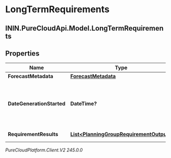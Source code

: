# LongTermRequirements

## ININ.PureCloudApi.Model.LongTermRequirements

## Properties

|Name | Type | Description | Notes|
|------------ | ------------- | ------------- | -------------|
| **ForecastMetadata** | [**ForecastMetadata**](ForecastMetadata) | Forecast metadata | |
| **DateGenerationStarted** | **DateTime?** | Date the generation of the requirements started. Date time is represented as an ISO-8601 string. For example: yyyy-MM-ddTHH:mm:ss[.mmm]Z | |
| **RequirementResults** | [**List&lt;PlanningGroupRequirementOutput&gt;**](PlanningGroupRequirementOutput) | List of planning group outputs | |



_PureCloudPlatform.Client.V2 245.0.0_
